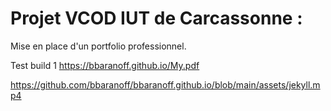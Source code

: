 # Projet VCOD IUT de Carcassonne :

Mise en place d'un portfolio professionnel.

Test build 1
https://bbaranoff.github.io/My.pdf

https://github.com/bbaranoff/bbaranoff.github.io/blob/main/assets/jekyll.mp4
